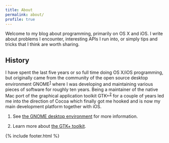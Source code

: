 ```yaml
---
title: About
permalink: about/
profile: true
---
```


Welcome to my blog about programming, primarily on OS X and iOS. I write about problems I encounter, interesting APIs I run into, or simply tips and tricks that I think are worth sharing.

## History
I have spent the last five years or so full time doing OS X/iOS programming, but originally came from the community of the open source desktop environment GNOME<sup id="fnref:1"><a href="#fn:1" rel="footnote">1</a></sup> where I was developing and maintaining various pieces of software for roughly ten years. Being a maintainer of the native Mac port of the graphical application toolkit GTK+<sup id="fnref:2"><a href="#fn:2" rel="footnote">2</a></sup> for a couple of years led me into the direction of Cocoa which finally got me hooked and is now my main development platform together with iOS.

<div class="footnotes"><ol>
    <li class="footnote" id="fn:1">
        <p>See <a href="https://www.gnome.org/">the GNOME desktop environment</a> for more information.<p>
    </li>
    <li class="footnote" id="fn:2">
        <p>Learn more about <a href="https://www.gtk.org/">the GTK+ toolkit</a>.<p>
    </li>
</ol></div>

{% include footer.html %}
